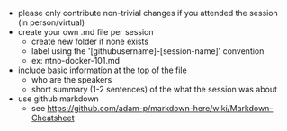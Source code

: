 * please only contribute non-trivial changes if you attended the session (in person/virtual) 
* create your own .md file per session
  * create new folder if none exists
  * label using the '[githubusername]-[session-name]' convention 
  * ex: ntno-docker-101.md
* include basic information at the top of the file
  * who are the speakers
  * short summary (1-2 sentences) of the what the session was about
* use github markdown
  * see https://github.com/adam-p/markdown-here/wiki/Markdown-Cheatsheet
